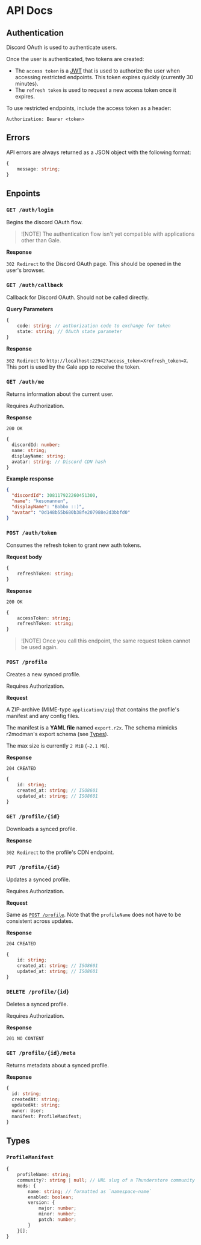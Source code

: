 # API Docs

## Authentication

Discord OAuth is used to authenticate users.

Once the user is authenticated, two tokens are created:

- The `access token` is a [JWT](https://jwt.io) that is used to authorize the user when accessing restricted endpoints. This token expires quickly (currently 30 minutes).
- The `refresh token` is used to request a new access token once it expires.

To use restricted endpoints, include the access token as a header:

```http
Authorization: Bearer <token>
```

## Errors

API errors are always returned as a JSON object with the following format:

```ts
{
    message: string;
}
```

## Enpoints

### `GET /auth/login`

Begins the discord OAuth flow.

> ![NOTE]
> The authentication flow isn't yet compatible with applications other than Gale.

**Response**

`302 Redirect` to the Discord OAuth page. This should be opened in the user's browser.

### `GET /auth/callback`

Callback for Discord OAuth. Should not be called directly.

**Query Parameters**

```ts
{
    code: string; // authorization code to exchange for token
    state: string; // OAuth state parameter
}
```

**Response**

`302 Redirect` to `http://localhost:22942?access_token=Xrefresh_token=X`. This port is used by the Gale app to receive the token.

### `GET /auth/me`

Returns information about the current user.

Requires Authorization.

**Response**

`200 OK`

```ts
{
  discordId: number;
  name: string;
  displayName: string;
  avatar: string; // Discord CDN hash
}
```

**Example response**

```json
{
  "discordId": 308117922260451300,
  "name": "kesomannen",
  "displayName": "Bobbo ::)",
  "avatar": "0d148b55b680b38fe207988e2d3bbfd0"
}
```

### `POST /auth/token`

Consumes the refresh token to grant new auth tokens.

**Request body**

```ts
{
    refreshToken: string;
}
```

**Response**

`200 OK`

```ts
{
    accessToken: string;
    refreshToken: string;
}
```

> ![NOTE]
> Once you call this endpoint, the same request token cannot be used again.

### `POST /profile`

Creates a new synced profile.

Requires Authorization.

**Request**

A ZIP-archive (MIME-type `application/zip`) that contains the profile's manifest and any config files.

The manifest is a **YAML file** named `export.r2x`. The schema mimicks r2modman's export schema (see [Types](#types)).

The max size is currently `2 MiB` (`~2.1 MB`).

**Response**

`204 CREATED`

```ts
{
    id: string;
    created_at: string; // ISO8601
    updated_at: string; // ISO8601
}
```

### `GET /profile/{id}`

Downloads a synced profile.

**Response**

`302 Redirect` to the profile's CDN endpoint.

### `PUT /profile/{id}`

Updates a synced profile.

Requires Authorization.

**Request**

Same as [`POST /profile`](#post-profile). Note that the `profileName` does not have to be consistent across updates.

**Response**

`204 CREATED`

```ts
{
    id: string;
    created_at: string; // ISO8601
    updated_at: string; // ISO8601
}
```

### `DELETE /profile/{id}`

Deletes a synced profile.

Requires Authorization.

**Response**

`201 NO CONTENT`

### `GET /profile/{id}/meta`

Returns metadata about a synced profile.

**Response**

```ts
{
  id: string;
  createdAt: string;
  updatedAt: string;
  owner: User;
  manifest: ProfileManifest;
}
```

## Types

### `ProfileManifest`

```ts
{
    profileName: string;
    community?: string | null; // URL slug of a Thunderstore community
    mods: {
        name: string; // formatted as `namespace-name`
        enabled: boolean;
        version: {
            major: number;
            minor: number;
            patch: number;
        }
    }[];
}
```
